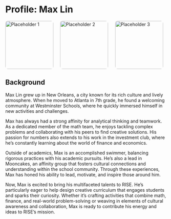 # Profile: Max Lin

<div style="display: grid; grid-template-columns: repeat(3, 1fr); gap: 10px;">
    <img src="https://risestem.github.io/rise/public/MaxLin.jpeg" alt="Placeholder 1" width="150" height="150" style="border-radius: 8px;">
    <img src="https://risestem.github.io/rise/public/MaxLin3.jpg" alt="Placeholder 2" width="150" height="150" style="border-radius: 8px;">
    <img src="https://risestem.github.io/rise/public/MaxLin4.jpeg" alt="Placeholder 3" width="150" height="150" style="border-radius: 8px;">
</div>

## Background

Max Lin grew up in New Orleans, a city known for its rich culture and lively atmosphere. When he moved to Atlanta in 7th grade, he found a welcoming community at Westminster Schools, where he quickly immersed himself in new activities and challenges.

Max has always had a strong affinity for analytical thinking and teamwork. As a dedicated member of the math team, he enjoys tackling complex problems and collaborating with his peers to find creative solutions. His passion for numbers also extends to his work in the investment club, where he’s constantly learning about the world of finance and economics.

Outside of academics, Max is an accomplished swimmer, balancing rigorous practices with his academic pursuits. He’s also a lead in Mooncakes, an affinity group that fosters cultural connections and understanding within the school community. Through these experiences, Max has honed his ability to lead, motivate, and inspire those around him.

Now, Max is excited to bring his multifaceted talents to RISE. He’s particularly eager to help design creative curriculum that engages students and sparks their curiosity. Whether it’s crafting activities that combine math, finance, and real-world problem-solving or weaving in elements of cultural awareness and collaboration, Max is ready to contribute his energy and ideas to RISE’s mission.